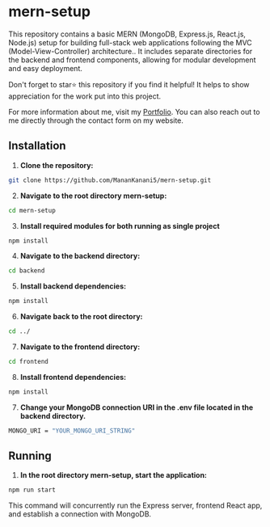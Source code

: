 # mern-setup
This repository contains a basic MERN (MongoDB, Express.js, React.js, Node.js) setup for building full-stack web applications following the MVC (Model-View-Controller) architecture.. It includes separate directories for the backend and frontend components, allowing for modular development and easy deployment.

Don't forget to star⭐ this repository if you find it helpful! It helps to show appreciation for the work put into this project.

For more information about me, visit my [Portfolio](https://www.manankanani.in). You can also reach out to me directly through the contact form on my website.

## Installation

1. **Clone the repository:**

```bash
git clone https://github.com/MananKanani5/mern-setup.git
```

2. **Navigate to the root directory mern-setup:**
```bash
cd mern-setup
```

3. **Install required modules for both running as single project**
```bash
npm install
```

4. **Navigate to the backend directory:**
```bash
cd backend
```

5. **Install backend dependencies:**
```bash
npm install
```

6. **Navigate back to the root directory:**
```bash
cd ../
```

7. **Navigate to the frontend directory:**
```bash
cd frontend
```

8. **Install frontend dependencies:**
```bash
npm install
```

7. **Change your MongoDB connection URI in the .env file located in the backend directory.**
```bash
MONGO_URI = "YOUR_MONGO_URI_STRING"
```


## Running

1. **In the root directory mern-setup, start the application:**
```bash
npm run start
```
This command will concurrently run the Express server, frontend React app, and establish a connection with MongoDB.
